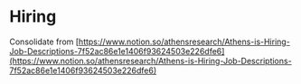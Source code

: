 # Hiring

Consolidate from [https://www.notion.so/athensresearch/Athens-is-Hiring-Job-Descriptions-7f52ac86e1e1406f93624503e226dfe6](https://www.notion.so/athensresearch/Athens-is-Hiring-Job-Descriptions-7f52ac86e1e1406f93624503e226dfe6)

